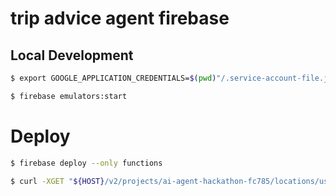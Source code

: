 # trip advice agent firebase

## Local Development

```bash
$ export GOOGLE_APPLICATION_CREDENTIALS=$(pwd)"/.service-account-file.json"

$ firebase emulators:start
```

# Deploy

```bash
$ firebase deploy --only functions

$ curl -XGET "${HOST}/v2/projects/ai-agent-hackathon-fc785/locations/us-central1/addmessage?text=uppercaseme"
```